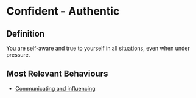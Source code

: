 # Confident - Authentic 

## Definition 

You are self-aware and true to yourself in all situations, even when under pressure. 

## Most Relevant Behaviours

* [Communicating and influencing](behav/comm_influencing.md)

